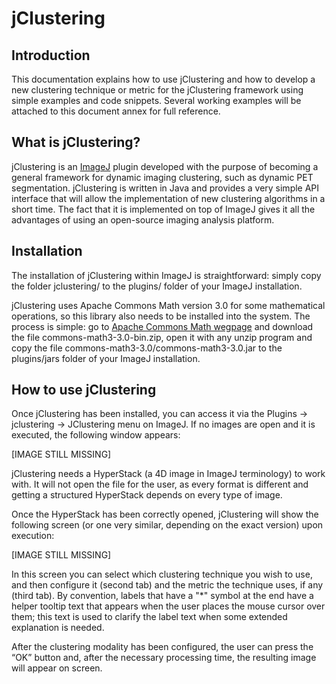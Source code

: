 # jClustering

## Introduction

This documentation explains how to use jClustering and how to develop a new
clustering technique or metric for the jClustering framework using simple
examples and code snippets. Several working examples will be attached to this
document annex for full reference.

## What is jClustering?

jClustering is an [ImageJ](http://rsbweb.nih.gov/ij/) plugin developed with the
purpose of becoming a general framework for dynamic imaging clustering, such as
dynamic PET segmentation. jClustering is written in Java and provides a very
simple API interface that will allow the implementation of new clustering
algorithms in a short time. The fact that it is implemented on top of ImageJ
gives it all the advantages of using an open-source imaging analysis platform.

## Installation

The installation of  jClustering within ImageJ is straightforward: simply copy
the folder jclustering/ to the plugins/ folder of your ImageJ installation.

jClustering uses Apache Commons Math version 3.0 for some mathematical
operations, so this library also needs to be installed into the system. The
process is simple: go to [Apache Commons Math
wegpage](http://commons.apache.org/math/download_math.cgi) and download the
file commons-math3-3.0-bin.zip, open it with any unzip program and copy the
file commons-math3-3.0/commons-math3-3.0.jar to the plugins/jars folder of your
ImageJ installation.

## How to use jClustering
Once jClustering has been installed, you can access it via the Plugins ->
jclustering -> JClustering menu on ImageJ. If no images are open and it is
executed, the following window appears:

[IMAGE STILL MISSING]

jClustering needs a HyperStack (a 4D image in ImageJ terminology) to work with.
It will not open the file for the user, as every format is different and
getting a structured HyperStack depends on every type of image.

Once the HyperStack has been correctly opened, jClustering will show the
following screen (or one very similar, depending on the exact version) upon
execution:

[IMAGE STILL MISSING]

In this screen you can select which clustering technique you wish to use, and
then configure it (second tab) and the metric the technique uses, if any (third
tab). By convention, labels that have a "\*" symbol at the end have a helper
tooltip text that appears when the user places the mouse cursor over them; this
text is used to clarify the label text when some extended explanation is
needed.

After the clustering modality has been configured, the user can press the “OK”
button and, after the necessary processing time, the resulting image will
appear on screen.


